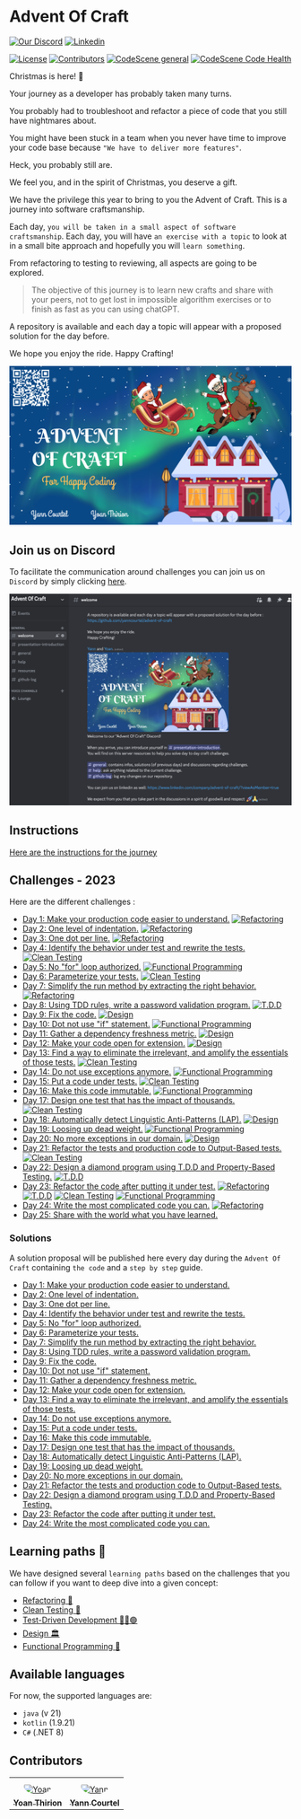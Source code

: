 # Advent Of Craft
[![Our Discord](https://img.shields.io/badge/Discord-7289DA?style=for-the-badge&logo=discord&logoColor=white)](https://discord.gg/E5Z9s9UKTS)
[![Linkedin](https://img.shields.io/badge/LinkedIn-0077B5?style=for-the-badge&logo=linkedin&logoColor=white)](https://www.linkedin.com/company/advent-of-craft)

[![License](https://img.shields.io/github/license/advent-of-craft/advent-of-craft.svg)](https://github.com/advent-of-craft/advent-of-craft/blob/main/LICENSE)
[![Contributors](https://github.com/advent-of-craft/advent-of-craft/actions/workflows/contributors.yml/badge.svg)](https://github.com/advent-of-craft/advent-of-craft/actions/workflows/contributors.yml)
[![CodeScene general](https://codescene.io/images/analyzed-by-codescene-badge.svg)](https://codescene.io/projects/47561)
[![CodeScene Code Health](https://codescene.io/projects/47561/status-badges/code-health)](https://codescene.io/projects/47561)

Christmas is here! 🎅

Your journey as a developer has probably taken many turns.

You probably had to troubleshoot and refactor a piece of code that you still have nightmares about.

You might have been stuck in a team when you never have time to improve your code base because `"We have to deliver more features"`.

Heck, you probably still are.

We feel you, and in the spirit of Christmas, you deserve a gift.

We have the privilege this year to bring to you the Advent of Craft. 
This is a journey into software craftsmanship.

Each day, `you will be taken in a small aspect of software craftsmanship`. Each day, you will have `an exercise with a topic` to look at in a small bite approach and hopefully you will `learn something`.

From refactoring to testing to reviewing, all aspects are going to be explored.

> The objective of this journey is to learn new crafts and share with your peers, not to get lost in impossible algorithm exercises or to finish as fast as you can using chatGPT.

A repository is available and each day a topic will appear with a proposed solution for the day before.

We hope you enjoy the ride. 
Happy Crafting!

![Advent Of Craft 2023](docs/img/advent-of-craft.png)

## Join us on Discord
To facilitate the communication around challenges you can join us on `Discord` by simply clicking [here](https://discord.gg/E5Z9s9UKTS).

![Discord Advent Of Craft](docs/img/discord.png)

## Instructions
[Here are the instructions for the journey](docs/INSTRUCTIONS.md)

## Challenges - 2023
Here are the different challenges :

- [Day 1: Make your production code easier to understand.](docs/exercise/day01/challenge.md) [![Refactoring](https://img.shields.io/badge/Refactoring-blue)](docs/learning-paths/refactoring.md)
- [Day 2: One level of indentation.](docs/exercise/day02/challenge.md) [![Refactoring](https://img.shields.io/badge/Refactoring-blue)](docs/learning-paths/refactoring.md)
- [Day 3: One dot per line.](docs/exercise/day03/challenge.md) [![Refactoring](https://img.shields.io/badge/Refactoring-blue)](docs/learning-paths/refactoring.md)
- [Day 4: Identify the behavior under test and rewrite the tests.](docs/exercise/day04/challenge.md) [![Clean Testing](https://img.shields.io/badge/Clean%20Testing-orange)](docs/learning-paths/clean-testing.md)
- [Day 5: No "for" loop authorized.](docs/exercise/day05/challenge.md) [![Functional Programming](https://img.shields.io/badge/Functional%20Programming-purple)](docs/learning-paths/functional-programming.md)
- [Day 6: Parameterize your tests.](docs/exercise/day06/challenge.md) [![Clean Testing](https://img.shields.io/badge/Clean%20Testing-orange)](docs/learning-paths/clean-testing.md)
- [Day 7: Simplify the run method by extracting the right behavior.](docs/exercise/day07/challenge.md) [![Refactoring](https://img.shields.io/badge/Refactoring-blue)](docs/learning-paths/refactoring.md)
- [Day 8: Using TDD rules, write a password validation program.](docs/exercise/day08/challenge.md) [![T.D.D](https://img.shields.io/badge/T.D.D-green)](docs/learning-paths/tdd.md)
- [Day 9: Fix the code.](docs/exercise/day09/challenge.md) [![Design](https://img.shields.io/badge/Design-yellow)](docs/learning-paths/design.md)
- [Day 10: Dot not use "if" statement.](docs/exercise/day10/challenge.md) [![Functional Programming](https://img.shields.io/badge/Functional%20Programming-purple)](docs/learning-paths/functional-programming.md)
- [Day 11: Gather a dependency freshness metric.](docs/exercise/day11/challenge.md) [![Design](https://img.shields.io/badge/Design-yellow)](docs/learning-paths/design.md)
- [Day 12: Make your code open for extension.](docs/exercise/day12/challenge.md) [![Design](https://img.shields.io/badge/Design-yellow)](docs/learning-paths/design.md)
- [Day 13: Find a way to eliminate the irrelevant, and amplify the essentials of those tests.](docs/exercise/day13/challenge.md) [![Clean Testing](https://img.shields.io/badge/Clean%20Testing-orange)](docs/learning-paths/clean-testing.md)
- [Day 14: Do not use exceptions anymore.](docs/exercise/day14/challenge.md) [![Functional Programming](https://img.shields.io/badge/Functional%20Programming-purple)](docs/learning-paths/functional-programming.md)
- [Day 15: Put a code under tests.](docs/exercise/day15/challenge.md) [![Clean Testing](https://img.shields.io/badge/Clean%20Testing-orange)](docs/learning-paths/clean-testing.md)
- [Day 16: Make this code immutable.](docs/exercise/day16/challenge.md) [![Functional Programming](https://img.shields.io/badge/Functional%20Programming-purple)](docs/learning-paths/functional-programming.md)
- [Day 17: Design one test that has the impact of thousands.](docs/exercise/day17/challenge.md) [![Clean Testing](https://img.shields.io/badge/Clean%20Testing-orange)](docs/learning-paths/clean-testing.md)
- [Day 18: Automatically detect Linguistic Anti-Patterns (LAP).](docs/exercise/day18/challenge.md) [![Design](https://img.shields.io/badge/Design-yellow)](docs/learning-paths/design.md)
- [Day 19: Loosing up dead weight.](docs/exercise/day19/challenge.md) [![Functional Programming](https://img.shields.io/badge/Functional%20Programming-purple)](docs/learning-paths/functional-programming.md)
- [Day 20: No more exceptions in our domain.](docs/exercise/day20/challenge.md) [![Design](https://img.shields.io/badge/Design-yellow)](docs/learning-paths/design.md)
- [Day 21: Refactor the tests and production code to Output-Based tests.](docs/exercise/day21/challenge.md) [![Clean Testing](https://img.shields.io/badge/Clean%20Testing-orange)](docs/learning-paths/clean-testing.md)
- [Day 22: Design a diamond program using T.D.D and Property-Based Testing.](docs/exercise/day22/challenge.md) [![T.D.D](https://img.shields.io/badge/T.D.D-green)](docs/learning-paths/tdd.md)
- [Day 23: Refactor the code after putting it under test.](docs/exercise/day23/challenge.md) [![Refactoring](https://img.shields.io/badge/Refactoring-blue)](docs/learning-paths/refactoring.md) [![T.D.D](https://img.shields.io/badge/T.D.D-green)](docs/learning-paths/tdd.md) [![Clean Testing](https://img.shields.io/badge/Clean%20Testing-orange)](docs/learning-paths/clean-testing.md) [![Functional Programming](https://img.shields.io/badge/Functional%20Programming-purple)](docs/learning-paths/functional-programming.md) 
- [Day 24: Write the most complicated code you can.](docs/exercise/day24/challenge.md) [![Refactoring](https://img.shields.io/badge/Refactoring-blue)](docs/learning-paths/refactoring.md)
- [Day 25: Share with the world what you have learned.](docs/exercise/day25/challenge.md)

### Solutions
A solution proposal will be published here every day during the `Advent Of Craft` containing `the code` and a `step by step` guide.

- [Day 1: Make your production code easier to understand.](docs/exercise/day01/solution/step-by-step.md)
- [Day 2: One level of indentation.](docs/exercise/day02/solution/step-by-step.md)
- [Day 3: One dot per line.](docs/exercise/day03/solution/step-by-step.md)
- [Day 4: Identify the behavior under test and rewrite the tests.](docs/exercise/day04/solution/step-by-step.md)
- [Day 5: No "for" loop authorized.](docs/exercise/day05/solution/step-by-step.md)
- [Day 6: Parameterize your tests.](docs/exercise/day06/solution/step-by-step.md)
- [Day 7: Simplify the run method by extracting the right behavior.](docs/exercise/day07/solution/step-by-step.md)
- [Day 8: Using TDD rules, write a password validation program.](docs/exercise/day08/solution/step-by-step.md)
- [Day 9: Fix the code.](docs/exercise/day09/solution/step-by-step.md)
- [Day 10: Dot not use "if" statement.](docs/exercise/day10/solution/step-by-step.md)
- [Day 11: Gather a dependency freshness metric.](docs/exercise/day11/solution/step-by-step.md)
- [Day 12: Make your code open for extension.](docs/exercise/day12/solution/step-by-step.md)
- [Day 13: Find a way to eliminate the irrelevant, and amplify the essentials of those tests.](docs/exercise/day13/solution/step-by-step.md)
- [Day 14: Do not use exceptions anymore.](docs/exercise/day14/solution/step-by-step.md)
- [Day 15: Put a code under tests.](docs/exercise/day15/solution/step-by-step.md)
- [Day 16: Make this code immutable.](docs/exercise/day16/solution/step-by-step.md)
- [Day 17: Design one test that has the impact of thousands.](docs/exercise/day17/solution/step-by-step.md)
- [Day 18: Automatically detect Linguistic Anti-Patterns (LAP).](docs/exercise/day18/solution/step-by-step.md)
- [Day 19: Loosing up dead weight.](docs/exercise/day19/solution/step-by-step.md)
- [Day 20: No more exceptions in our domain.](docs/exercise/day20/solution/step-by-step.md)
- [Day 21: Refactor the tests and production code to Output-Based tests.](docs/exercise/day21/solution/step-by-step.md)
- [Day 22: Design a diamond program using T.D.D and Property-Based Testing.](docs/exercise/day22/solution/step-by-step.md)
- [Day 23: Refactor the code after putting it under test.](docs/exercise/day23/solution/step-by-step.md)
- [Day 24: Write the most complicated code you can.](docs/exercise/day24/solution/step-by-step.md)

## Learning paths 🚀
We have designed several `learning paths` based on the challenges that you can follow if you want to deep dive into a given concept:
- [Refactoring 🚀](docs/learning-paths/refactoring.md)
- [Clean Testing 🧼](docs/learning-paths/clean-testing.md)
- [Test-Driven Development 🔴🔵🟢](docs/learning-paths/tdd.md)
- [Design 🏛](docs/learning-paths/design.md)
- [Functional Programming 🌋](docs/learning-paths/functional-programming.md)

## Available languages
For now, the supported languages are:
- `java` (v 21)
- `kotlin` (1.9.21)
- `C#` (.NET 8)

## Contributors

<table>
<tr>
    <td align="center" style="word-wrap: break-word; width: 150.0; height: 150.0">
        <a href=https://github.com/ythirion>
            <img src=https://avatars.githubusercontent.com/u/20967693?v=4 width="100;"  style="border-radius:50%;align-items:center;justify-content:center;overflow:hidden;padding-top:10px" alt=Yoan Thirion/>
            <br />
            <sub style="font-size:14px"><b>Yoan Thirion</b></sub>
        </a>
    </td>
    <td align="center" style="word-wrap: break-word; width: 150.0; height: 150.0">
        <a href=https://github.com/yanncourtel>
            <img src=https://avatars.githubusercontent.com/u/75068587?v=4 width="100;"  style="border-radius:50%;align-items:center;justify-content:center;overflow:hidden;padding-top:10px" alt=Yann Courtel/>
            <br />
            <sub style="font-size:14px"><b>Yann Courtel</b></sub>
        </a>
    </td>
</tr>
</table>
